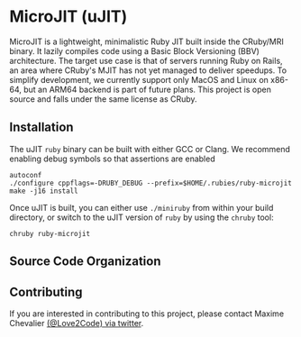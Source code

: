 MicroJIT (uJIT)
===============

MicroJIT is a lightweight, minimalistic Ruby JIT built inside the CRuby/MRI binary.
It lazily compiles code using a Basic Block Versioning (BBV) architecture. The target use case is that of servers running
Ruby on Rails, an area where CRuby's MJIT has not yet managed to deliver speedups. 
To simplify development, we currently support only MacOS and Linux on x86-64, but an ARM64 backend
is part of future plans.
This project is open source and falls under the same license as CRuby.

## Installation

The uJIT `ruby` binary can be built with either GCC or Clang.  We recommend enabling debug symbols so that assertions are enabled

```
autoconf
./configure cppflags=-DRUBY_DEBUG --prefix=$HOME/.rubies/ruby-microjit
make -j16 install
```

Once uJIT is built, you can either use `./miniruby` from within your build directory, or switch to the uJIT version of `ruby`
by using the `chruby` tool:

```
chruby ruby-microjit
```

## Source Code Organization

## Contributing

If you are interested in contributing to this project, please contact Maxime Chevalier [(@Love2Code) via twitter](https://twitter.com/Love2Code).
